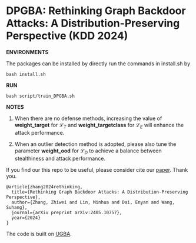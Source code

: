 
# DPGBA: Rethinking Graph Backdoor Attacks: A Distribution-Preserving Perspective (KDD 2024)

  

**ENVIRONMENTS**

  

The packages can be installed by directly run the commands in install.sh by

  


    bash install.sh

  

**RUN**

  

    bash script/train_DPGBA.sh

**NOTES**

  

1. When there are no defense methods, increasing the value of **weight_target** for $\mathcal{L}_T$ and **weight_targetclass** for $\mathcal{L}_E$ will enhance the attack performance.

2. When an outlier detection method is adopted, please also tune the parameter **weight_ood** for $\mathcal{L}_D$ to achieve a balance between stealthiness and attack performance.

If you find our this repo to be useful, please consider cite our [paper](https://arxiv.org/abs/2405.10757). Thank you.

    @article{zhang2024rethinking,
      title={Rethinking Graph Backdoor Attacks: A Distribution-Preserving Perspective},
      author={Zhang, Zhiwei and Lin, Minhua and Dai, Enyan and Wang, Suhang},
      journal={arXiv preprint arXiv:2405.10757},
      year={2024}
    }

  

The code is built on [UGBA](https://github.com/ventr1c/UGBA).